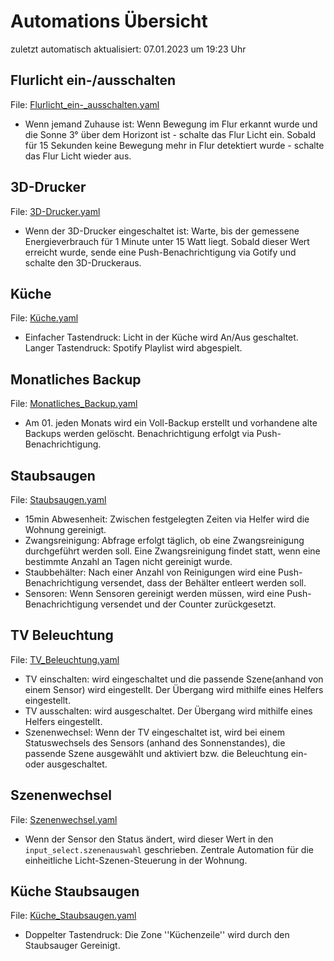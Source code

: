 # Automations Übersicht
zuletzt automatisch aktualisiert: 07.01.2023 um 19:23 Uhr 


## Flurlicht ein-/ausschalten 
File: [Flurlicht_ein-_ausschalten.yaml](Flurlicht_ein-_ausschalten.yaml)
* Wenn jemand Zuhause ist: Wenn Bewegung im Flur erkannt wurde und die  Sonne 3° über dem Horizont ist - schalte das Flur Licht ein.  Sobald für 15 Sekunden keine Bewegung mehr in Flur detektiert wurde - schalte  das Flur Licht wieder aus.


## 3D-Drucker
File: [3D-Drucker.yaml](3D-Drucker.yaml)
* Wenn der 3D-Drucker eingeschaltet ist: Warte, bis der gemessene Energieverbrauch  für 1 Minute unter 15 Watt liegt. Sobald dieser Wert erreicht wurde, sende eine  Push-Benachrichtigung via Gotify und schalte den 3D-Druckeraus.


## Küche
File: [Küche.yaml](Küche.yaml)
* Einfacher Tastendruck: Licht in der Küche wird An/Aus geschaltet.  Langer Tastendruck: Spotify Playlist wird abgespielt.


## Monatliches Backup
File: [Monatliches_Backup.yaml](Monatliches_Backup.yaml)
* Am 01. jeden Monats wird ein Voll-Backup erstellt und vorhandene alte  Backups werden gelöscht. Benachrichtigung erfolgt via Push-Benachrichtigung.


## Staubsaugen
File: [Staubsaugen.yaml](Staubsaugen.yaml)
* 15min Abwesenheit: Zwischen festgelegten Zeiten via Helfer wird die  Wohnung gereinigt. 
* Zwangsreinigung: Abfrage erfolgt täglich, ob eine Zwangsreinigung  durchgeführt werden soll. Eine Zwangsreinigung findet statt, wenn eine bestimmte  Anzahl an Tagen nicht gereinigt wurde. 
* Staubbehälter: Nach einer Anzahl von  Reinigungen wird eine Push-Benachrichtigung versendet, dass der Behälter entleert  werden soll. 
* Sensoren: Wenn Sensoren gereinigt werden müssen, wird eine Push-Benachrichtigung  versendet und der Counter zurückgesetzt.


## TV Beleuchtung
File: [TV_Beleuchtung.yaml](TV_Beleuchtung.yaml)
* TV einschalten: wird eingeschaltet und die passende Szene(anhand von  einem Sensor) wird eingestellt. Der Übergang wird mithilfe eines Helfers eingestellt.  
* TV ausschalten: wird ausgeschaltet. Der Übergang wird mithilfe eines Helfers  eingestellt.
* Szenenwechsel: Wenn der TV eingeschaltet ist, wird bei einem Statuswechsels  des Sensors (anhand des Sonnenstandes), die passende Szene ausgewählt und aktiviert  bzw. die Beleuchtung ein- oder ausgeschaltet.


## Szenenwechsel
File: [Szenenwechsel.yaml](Szenenwechsel.yaml)
* Wenn der Sensor den Status ändert, wird dieser Wert in den `input_select.szenenauswahl`  geschrieben. Zentrale Automation für die einheitliche Licht-Szenen-Steuerung in  der Wohnung.


## Küche Staubsaugen
File: [Küche_Staubsaugen.yaml](Küche_Staubsaugen.yaml)
* Doppelter Tastendruck: Die Zone ''Küchenzeile'' wird durch den Staubsauger  Gereinigt.


